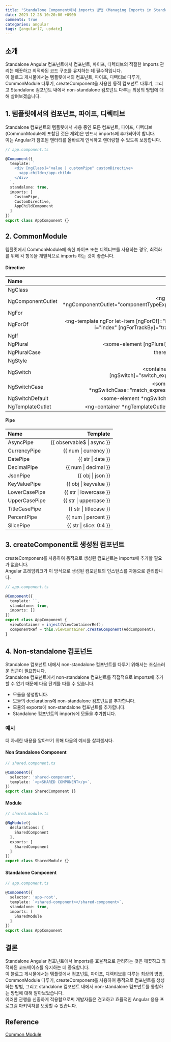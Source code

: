 ```yaml
---
title: "Standalone Component에서 imports 방법 (Managing Imports in Standalone Angular Components)"
date: 2023-12-28 10:20:00 +0900
comments: true
categories: angular
tags: [angular17, update]
---
```


## 소개
Standalone Angular 컴포넌트에서 컴포넌트, 파이프, 디렉티브의 적절한 Imports 관리는 깨끗하고 최적화된 코드 구조를 유지하는 데 필수적입니다. <br/>이 블로그 게시물에서는 템플릿에서의 컴포넌트, 파이프, 디렉티브 다루기, CommonModule 다루기, createComponent을 사용한 동적 컴포넌트 다루기, 그리고 Standalone 컴포넌트 내에서 non-standalone 컴포넌트 다루는 최상의 방법에 대해 살펴보겠습니다.


## 1. 템플릿에서의 컴포넌트, 파이프, 디렉티브
Standalone 컴포넌트의 템플릿에서 사용 중인 모든 컴포넌트, 파이프, 디렉티브(CommonModule에 포함된 것은 제외)은 반드시 imports에 추가되어야 합니다. <br/>이는 Angular가 참조된 엔터티를 올바르게 인식하고 렌더링할 수 있도록 보장합니다.

```ts
// app.component.ts

@Component({
  template: `
    <div [ngClass]="value | customPipe" customDirective>
      <app-child></app-child>
    </div>
  `,
  standalone: true,
  imports: [
    CustomPipe,
    CustomDirective,
    AppChildComponent
  ]
})
export class AppComponent {}
```


## 2. CommonModule
템플릿에서 CommonModule에 속한 파이프 또는 디렉티브를 사용하는 경우, 최적화를 위해 각 항목을 개별적으로 imports 하는 것이 좋습니다.

#### Directive

| Name | Template | 
| :--- | ---: | 
| NgClass | [ngClass] | 
| NgComponentOutlet | <ng-container *ngComponentOutlet="componentTypeExpression"></ng-container> | 
| NgFor | *ngFor |
| NgForOf | <ng-template ngFor let-item [ngForOf]="items" let-i="index" [ngForTrackBy]="trackByFn"> |
| NgIf | *ngIf |
| NgPlural | <some-element [ngPlural]="value"> |
| NgPluralCase | <ng-template ngPluralCase="=0">there is nothing</ng-template> |
| NgStyle | [ngStyle] |
| NgSwitch | <container-element [ngSwitch]="switch_expression"> |
| NgSwitchCase | <some-element *ngSwitchCase="match_expression_1">...</some-element> |
| NgSwitchDefault | <some-element *ngSwitchDefault>...</some-element> |
| NgTemplateOutlet | <ng-container *ngTemplateOutlet="greet"></ng-container> |


#### Pipe
| Name | Template | 
| :--- | ---: | 
| AsyncPipe | {{ observable$ \| async }} |
| CurrencyPipe | {{ num \| currency }} |
| DatePipe | {{ str \| date }} |
| DecimalPipe | {{ num \| decimal }} |
| JsonPipe | {{ obj \| json }} |
| KeyValuePipe | {{ obj \| keyvalue }} |
| LowerCasePipe | {{ str \| lowercase }} |
| UpperCasePipe | {{ str \| uppercase }} |
| TitleCasePipe | {{ str \| titlecase }} |
| PercentPipe | {{ num \| percent }} |
| SlicePipe | {{ str \| slice: 0:4 }}



## 3. createComponent로 생성된 컴포넌트
createComponent를 사용하여 동적으로 생성된 컴포넌트는 imports에 추가할 필요가 없습니다. <br/>Angular 프레임워크가 이 방식으로 생성된 컴포넌트의 인스턴스를 자동으로 관리합니다.


```ts
// app.component.ts

@Component({
  template: ``,
  standalone: true,
  imports: []
})
export class AppComponent {
  viewContainer = inject(ViewContainerRef);
  componentRef = this.viewContainer.createComponent(AddComponent);
}
```

## 4. Non-standalone 컴포넌트
Standalone 컴포넌트 내에서 non-standalone 컴포넌트를 다루기 위해서는 조심스러운 접근이 필요합니다. <br/>Standalone 컴포넌트에서 non-standalone 컴포넌트를 직접적으로 imports에 추가할 수 없기 때문에 다음 단계를 따를 수 있습니다.

- 모듈을 생성합니다.
- 모듈의 declarations에 non-standalone 컴포넌트를 추가합니다.
- 모듈의 exports에 non-standalone 컴포넌트를 추가합니다.
- Standalone 컴포넌트의 imports에 모듈을 추가합니다.


### 예시
더 자세한 내용을 알아보기 위해 다음의 예시를 살펴봅시다.

#### Non Standalone Component

```ts
// shared.component.ts

@Component({
  selector: 'shared-component',
  template: `<p>SHARED COMPONENT</p>`,
})
export class SharedComponent {}
```

#### Module

```ts
// shared.module.ts

@NgModule({
  declarations: [
    SharedComponent
  ],
  exports: [
    SharedComponent
  ]
})
export class SharedModule {}
```

#### Standalone Component

```ts
// app.component.ts

@Component({
  selector: 'app-root',
  template: `<shared-component></shared-component>`,
  standalone: true,
  imports: [
    SharedModule
  ]
})
export class AppComponent
```


## 결론
Standalone Angular 컴포넌트에서 Imports를 효율적으로 관리하는 것은 깨끗하고 최적화된 코드베이스를 유지하는 데 중요합니다. <br/>이 블로그 게시물에서는 템플릿에서 컴포넌트, 파이프, 디렉티브를 다루는 최상의 방법, CommonModule 다루기, createComponent를 사용하여 동적으로 컴포넌트를 생성하는 방법, 그리고 standalone 컴포넌트 내에서 non-standalone 컴포넌트를 통합하는 방법에 대해 알아보았습니다. <br/>이러한 관행을 신중하게 적용함으로써 개발자들은 견고하고 효율적인 Angular 응용 프로그램 아키텍처를 보장할 수 있습니다.

## Reference
[Common Module](https://angular.io/api/common/CommonModule)